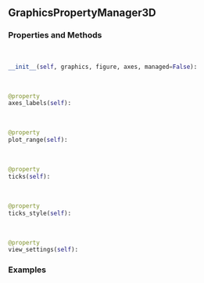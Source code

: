 ## <a id="McUtils.Plots.Properties.GraphicsPropertyManager3D">GraphicsPropertyManager3D</a>


### Properties and Methods
<a id="McUtils.Plots.Properties.GraphicsPropertyManager3D.__init__" class="docs-object-method">&nbsp;</a>
```python
__init__(self, graphics, figure, axes, managed=False): 
```

<a id="McUtils.Plots.Properties.GraphicsPropertyManager3D.axes_labels" class="docs-object-method">&nbsp;</a>
```python
@property
axes_labels(self): 
```

<a id="McUtils.Plots.Properties.GraphicsPropertyManager3D.plot_range" class="docs-object-method">&nbsp;</a>
```python
@property
plot_range(self): 
```

<a id="McUtils.Plots.Properties.GraphicsPropertyManager3D.ticks" class="docs-object-method">&nbsp;</a>
```python
@property
ticks(self): 
```

<a id="McUtils.Plots.Properties.GraphicsPropertyManager3D.ticks_style" class="docs-object-method">&nbsp;</a>
```python
@property
ticks_style(self): 
```

<a id="McUtils.Plots.Properties.GraphicsPropertyManager3D.view_settings" class="docs-object-method">&nbsp;</a>
```python
@property
view_settings(self): 
```

### Examples


